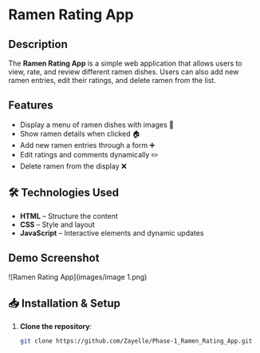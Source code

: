 #  Ramen Rating App

##  Description
The **Ramen Rating App** is a simple web application that allows users to view, rate, and review different ramen dishes. Users can also add new ramen entries, edit their ratings, and delete ramen from the list.

## Features
- Display a menu of ramen dishes with images 🍜
- Show ramen details when clicked 🏠
- Add new ramen entries through a form ➕
- Edit ratings and comments dynamically ✏️
- Delete ramen from the display ❌

## 🛠️ Technologies Used
- **HTML** – Structure the content
- **CSS** – Style and layout
- **JavaScript** – Interactive elements and dynamic updates

##  Demo Screenshot
![Ramen Rating App](images/image 1.png)

## 📥 Installation & Setup
1. **Clone the repository**:
   ```sh
   git clone https://github.com/Zayelle/Phase-1_Ramen_Rating_App.git
